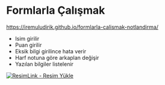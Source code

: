 # Formlarla Çalışmak

https://iremuludirik.github.io/formlarla-calismak-notlandirma/

- Isim girilir
- Puan girilir
- Eksik bilgi girilince hata verir
- Harf notuna göre arkaplan değişir
- Yazılan bilgiler listelenir

<a href="https://resimlink.com/TdQ3" title="ResimLink - Resim Yükle"><img src="https://r.resimlink.com/TdQ3.jpg" title="ResimLink - Resim Yükle" alt="ResimLink - Resim Yükle"></a>
